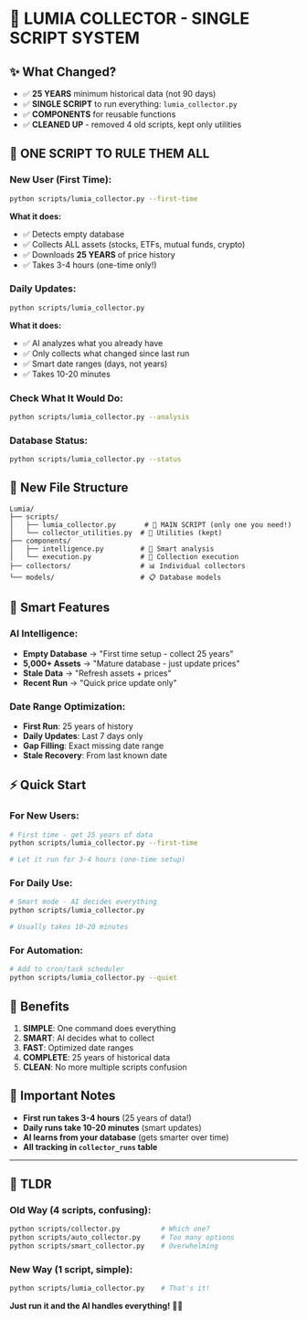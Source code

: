 # 🚀 LUMIA COLLECTOR - SINGLE SCRIPT SYSTEM

## ✨ What Changed?

- ✅ **25 YEARS** minimum historical data (not 90 days)
- ✅ **SINGLE SCRIPT** to run everything: `lumia_collector.py`
- ✅ **COMPONENTS** for reusable functions
- ✅ **CLEANED UP** - removed 4 old scripts, kept only utilities

## 🎯 ONE SCRIPT TO RULE THEM ALL

### New User (First Time):
```bash
python scripts/lumia_collector.py --first-time
```
**What it does:**
- ✅ Detects empty database
- ✅ Collects ALL assets (stocks, ETFs, mutual funds, crypto)
- ✅ Downloads **25 YEARS** of price history
- ✅ Takes 3-4 hours (one-time only!)

### Daily Updates:
```bash
python scripts/lumia_collector.py
```
**What it does:**
- ✅ AI analyzes what you already have
- ✅ Only collects what changed since last run
- ✅ Smart date ranges (days, not years)
- ✅ Takes 10-20 minutes

### Check What It Would Do:
```bash
python scripts/lumia_collector.py --analysis
```

### Database Status:
```bash
python scripts/lumia_collector.py --status
```

## 📁 New File Structure

```
Lumia/
├── scripts/
│   ├── lumia_collector.py       # 🎯 MAIN SCRIPT (only one you need!)
│   └── collector_utilities.py  # 🔧 Utilities (kept)
├── components/
│   ├── intelligence.py         # 🧠 Smart analysis
│   └── execution.py            # 🚀 Collection execution
├── collectors/                 # 📊 Individual collectors
└── models/                     # 📋 Database models
```

## 🧠 Smart Features

### AI Intelligence:
- **Empty Database** → "First time setup - collect 25 years"
- **5,000+ Assets** → "Mature database - just update prices"
- **Stale Data** → "Refresh assets + prices"
- **Recent Run** → "Quick price update only"

### Date Range Optimization:
- **First Run**: 25 years of history
- **Daily Updates**: Last 7 days only
- **Gap Filling**: Exact missing date range
- **Stale Recovery**: From last known date

## ⚡ Quick Start

### For New Users:
```bash
# First time - get 25 years of data
python scripts/lumia_collector.py --first-time

# Let it run for 3-4 hours (one-time setup)
```

### For Daily Use:
```bash
# Smart mode - AI decides everything
python scripts/lumia_collector.py

# Usually takes 10-20 minutes
```

### For Automation:
```bash
# Add to cron/task scheduler
python scripts/lumia_collector.py --quiet
```

## 🎉 Benefits

1. **SIMPLE**: One command does everything
2. **SMART**: AI decides what to collect
3. **FAST**: Optimized date ranges
4. **COMPLETE**: 25 years of historical data
5. **CLEAN**: No more multiple scripts confusion

## 🚨 Important Notes

- **First run takes 3-4 hours** (25 years of data!)
- **Daily runs take 10-20 minutes** (smart updates)
- **AI learns from your database** (gets smarter over time)
- **All tracking in `collector_runs` table**

---

## 🎯 TLDR

### Old Way (4 scripts, confusing):
```bash
python scripts/collector.py          # Which one?
python scripts/auto_collector.py     # Too many options
python scripts/smart_collector.py    # Overwhelming
```

### New Way (1 script, simple):
```bash
python scripts/lumia_collector.py    # That's it!
```

**Just run it and the AI handles everything!** 🧠✨